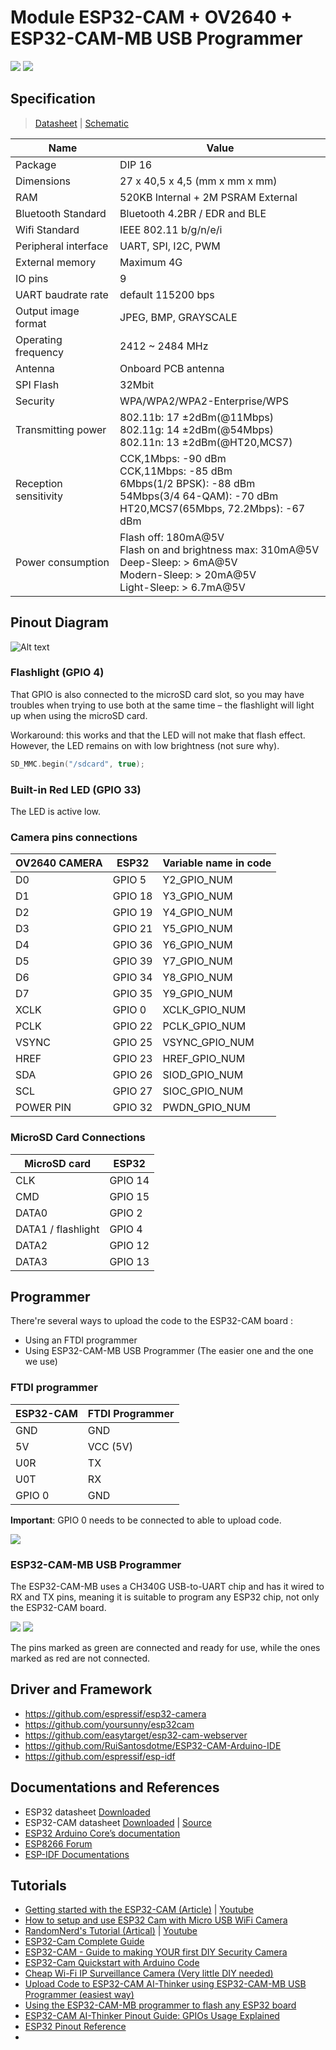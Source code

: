 # Module ESP32-CAM + OV2640 + ESP32-CAM-MB USB Programmer

<!-- |    ESP32-CAM + OV2640 + ESP32-CAM-MB     |         ESP32-CAM + OV2640         |
| :--------------------------------------: | :--------------------------------: |
| ![](./ESP32-CAM+ESP32-CAM-MB+OV2640.jpg) | ![](./ESP32-CAM-Camera-Module.jpg) | -->

![](./ESP32-CAM+ESP32-CAM-MB+OV2640.jpg) ![](./ESP32-CAM-Camera-Module.jpg)

## Specification
> [Datasheet](./ESP32-CAM_datasheet.pdf) | [Schematic](./ESP32_CAM_Schematic.pdf)

Name | Value
-|-
Package | DIP 16
Dimensions | 27 x 40,5 x 4,5 (mm x mm x mm)
RAM | 520KB Internal + 2M PSRAM External
Bluetooth Standard | Bluetooth 4.2BR / EDR and BLE
Wifi Standard | IEEE 802.11 b/g/n/e/i
Peripheral interface | UART, SPI, I2C, PWM
External memory | Maximum 4G
IO pins | 9
UART baudrate rate | default 115200 bps
Output image format | JPEG, BMP, GRAYSCALE
Operating frequency | 2412 ~ 2484 MHz
Antenna | Onboard PCB antenna
SPI Flash | 32Mbit
Security | WPA/WPA2/WPA2-Enterprise/WPS
Transmitting power | 802.11b: 17 ±2dBm(@11Mbps)<br>802.11g: 14 ±2dBm(@54Mbps)<br>802.11n: 13 ±2dBm(@HT20,MCS7)
Reception sensitivity | CCK,1Mbps: -90 dBm <br>CCK,11Mbps: -85 dBm<br>6Mbps(1/2 BPSK): -88 dBm<br>54Mbps(3/4 64-QAM): -70 dBm<br>HT20,MCS7(65Mbps, 72.2Mbps): -67 dBm
Power consumption |  Flash off: 180mA@5V<br> Flash on and brightness max: 310mA@5V<br> Deep-Sleep: > 6mA@5V<br> Modern-Sleep: > 20mA@5V<br> Light-Sleep: > 6.7mA@5V

## Pinout Diagram

![Alt text](./ESP32-CAM-Pinout.jpg)

### Flashlight (GPIO 4)

That GPIO is also connected to the microSD card slot, so you may have troubles when trying to use both at the same time – the flashlight will light up when using the microSD card.

Workaround: this works and that the LED will not make that flash effect. However, the LED remains on with low brightness (not sure why).
```cpp
SD_MMC.begin("/sdcard", true);
```

### Built-in Red LED (GPIO 33)
The LED is active low.

### Camera pins connections 

OV2640 CAMERA|ESP32|Variable name in code
-|-|-
D0|GPIO 5|Y2_GPIO_NUM
D1|GPIO 18|Y3_GPIO_NUM
D2|GPIO 19|Y4_GPIO_NUM
D3|GPIO 21|Y5_GPIO_NUM
D4|GPIO 36|Y6_GPIO_NUM
D5|GPIO 39|Y7_GPIO_NUM
D6|GPIO 34|Y8_GPIO_NUM
D7|GPIO 35|Y9_GPIO_NUM
XCLK|GPIO 0|XCLK_GPIO_NUM
PCLK|GPIO 22|PCLK_GPIO_NUM
VSYNC|GPIO 25|VSYNC_GPIO_NUM
HREF|GPIO 23|HREF_GPIO_NUM
SDA|GPIO 26|SIOD_GPIO_NUM
SCL|GPIO 27|SIOC_GPIO_NUM
POWER PIN|GPIO 32|PWDN_GPIO_NUM

### MicroSD Card Connections

MicroSD card|ESP32
-|-
CLK|GPIO 14
CMD|GPIO 15
DATA0|GPIO 2
DATA1 / flashlight|GPIO 4
DATA2|GPIO 12
DATA3|GPIO 13

## Programmer
There're several ways to upload the code to the ESP32-CAM board : 
- Using an FTDI programmer
- Using ESP32-CAM-MB USB Programmer (The easier one and the one we use)

### FTDI programmer
ESP32-CAM|FTDI Programmer
-|-
GND|GND
5V|VCC (5V)
U0R|TX
U0T|RX
GPIO 0|GND

**Important**: GPIO 0 needs to be connected to able to upload code.

![](https://i0.wp.com/randomnerdtutorials.com/wp-content/uploads/2019/12/ESP32-CAM-FTDI-programmer-5V-supply.png)

### ESP32-CAM-MB USB Programmer
The ESP32-CAM-MB uses a CH340G USB-to-UART chip and has it wired to RX and TX pins, meaning it is suitable to program any ESP32 chip, not only the ESP32-CAM board.

![](https://www.espboards.dev/img/wpCj00LXoP-600.avif) ![](https://i0.wp.com/randomnerdtutorials.com/wp-content/uploads/2021/01/ESP32-CAM-MB-Micro-USB-Programmer-CH340G-Serial-Chip-OV2640-Camera.jpg)

The pins marked as green are connected and ready for use, while the ones marked as red are not connected.
## Driver and Framework
- https://github.com/espressif/esp32-camera
- https://github.com/yoursunny/esp32cam
- https://github.com/easytarget/esp32-cam-webserver
- https://github.com/RuiSantosdotme/ESP32-CAM-Arduino-IDE
- https://github.com/espressif/esp-idf

## Documentations and References
- ESP32 datasheet [Downloaded](./esp32_datasheet_en.pdf)
- ESP32-CAM datasheet [Downloaded](./ESP32-CAM_datasheet.pdf) | [Source](https://components101.com/modules/esp32-cam-camera-module)
- [ESP32 Arduino Core’s documentation](https://docs.espressif.com/projects/arduino-esp32)
- [ESP8266 Forum](https://www.esp8266.com/)
- [ESP-IDF Documentations](https://docs.espressif.com/projects/esp-idf/en/latest/esp32/get-started/index.html)

## Tutorials
- [Getting started with the ESP32-CAM (Article)](https://dronebotworkshop.com/esp32-cam-intro/) | [Youtube](https://www.youtube.com/watch?v=visj0KE5VtY)
- [How to setup and use ESP32 Cam with Micro USB WiFi Camera](https://www.youtube.com/watch?v=RCtVxZnjPmY)
- [RandomNerd's Tutorial (Artical)](https://randomnerdtutorials.com/esp32-cam-video-streaming-web-server-camera-home-assistant/) | [Youtube](https://www.youtube.com/watch?v=36p9To2hfak)
- [ESP32-Cam Complete Guide](https://www.youtube.com/watch?v=hSr557hppwY)
- [ESP32-CAM - Guide to making YOUR first DIY Security Camera](https://www.youtube.com/watch?v=k_PJLkfqDuI&t=473s)
- [ESP32-Cam Quickstart with Arduino Code](https://www.youtube.com/watch?v=Sb08leLWOgA)
- [Cheap Wi-Fi IP Surveillance Camera (Very little DIY needed)](https://www.youtube.com/watch?v=MKiITEsOwRA)
- [Upload Code to ESP32-CAM AI-Thinker using ESP32-CAM-MB USB Programmer (easiest way)](https://randomnerdtutorials.com/upload-code-esp32-cam-mb-usb/)
- [Using the ESP32-CAM-MB programmer to flash any ESP32 board](https://www.espboards.dev/blog/flash-any-esp32-with-esp32-cam-mb/)
- [ESP32-CAM AI-Thinker Pinout Guide: GPIOs Usage Explained](https://randomnerdtutorials.com/esp32-cam-ai-thinker-pinout/)
- [ESP32 Pinout Reference](https://randomnerdtutorials.com/esp32-pinout-reference-gpios/)
- 